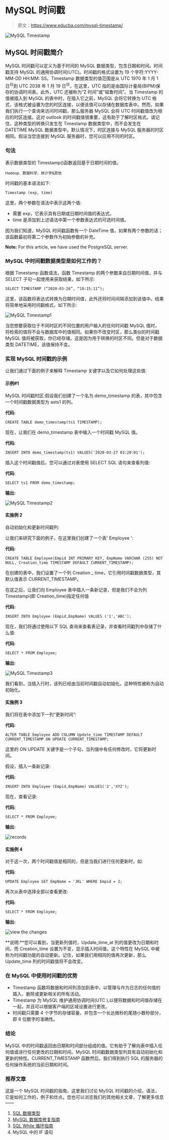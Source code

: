 # MySQL 时间戳

> 原文：<https://www.educba.com/mysql-timestamp/>

![MySQL Timestamp](img/b9b3d52d5d32b0f32618f0631df997c8.png)



## MySQL 时间戳简介

MySQL 时间戳可以定义为基于时间的 MySQL 数据类型，包含日期和时间。时间戳支持 MySQL 的通用协调时间(UTC)。时间戳的格式设置为 19 个字符:YYYY-MM-DD HH:MM: SS。Timestamp 数据类型的值范围是从 UTC 1970 年 1 月 1 日<sup>日</sup>到 UTC 2038 年 1 月 19 日<sup>日</sup>。在这里，UTC 指的是由国际计量局(BIPM)保存的协调时间表。此外，UTC 还被称为“Z 时间”或“祖鲁时间”。当 Timestamp 的值被插入到 MySQL 的表中时，在插入它之前，MySQL 会将它转换为 UTC 格式，该格式被设置为您的时区连接，以便该值可以存储在数据库表中。然而，如果我们执行一个查询来访问时间戳，那么服务器 MySQL 会将 UTC 时间戳值改为相应的时区连接。这对 outlook 的时间戳值很重要，这有助于了解时区格式。请记住，这种类型的转换只发生在 Timestamp 数据类型中，而不会发生在 DATETIME MySQL 数据类型中。默认情况下，时区连接与 MySQL 服务器的时区相同。假设当您连接到 MySQL 服务器时，您可以应用不同的时区。

### 句法

表示数据类型的 Timestamp()函数返回基于日期时间的值。

<small>Hadoop、数据科学、统计学&其他</small>

时间戳的基本语法如下:

`Timestamp (exp, time)`

这里，两个参数在语法中表示这两个值:

*   需要 exp，它表示具有日期或日期时间值的表达式。
*   time 是添加到上述语法中第一个参数表达式的可选时间值。

因为我们知道，MySQL 时间戳函数有一个 DateTime 值，如果有两个参数的话；该函数最初将第二个参数作为初始参数的补充。

**Note:** For this article, we have used the PostgreSQL server.

### MySQL 中时间戳数据类型是如何工作的？

根据 Timestamp 函数语法，函数 Timestamp 的两个参数来自日期时间值，并与 SELECT 子句一起使用来获取结果，如下所示:

`SELECT TIMESTAMP (“2020-03-26”, “10:15:11”);`

这里，该函数将表达式转换为日期时间值，此外还将时间间隔添加到该值中。结果将简单地采用时间戳格式，如下所示:

![MySQL Timestamp1](img/73282e56a10e4d21da2205c6944b3ee7.png)



当您想要获取位于不同时区的不同位置的用户输入的任何时间戳 MySQL 值时，将检索的值将不会与数据库中的值相同。如果你不改变时区，那么类似的时间戳 MySQL 值将被获取，你已经存储。这是因为用于转换的时区不同。但是对于数据类型 DATETIME，该值保持不变。

### 实现 MySQL 时间戳的示例

让我们通过下面的例子来解释 Timestamp 关键字以及它如何处理这些值:

#### 示例#1

MySQL 时间戳时区:假设我们创建了一个名为 demo_timestamp 的表，其中包含一个时间戳数据类型为 asts1 的列。

**代码:**

`CREATE TABLE demo_timestamp(ts1 TIMESTAMP);`

现在，让我们在 demo_timestamp 表中输入一个时间戳 MySQL 值。

**代码:**

`INSERT INTO demo_timestamp(ts1) VALUES('2020-03-27 03:20:01');`

插入这个时间戳值后，您可以通过对表使用 SELECT SQL 语句来查看列值:

**代码:**

`SELECT ts1 FROM demo_timestamp;`

**输出:**

![MySQL Timestamp2](img/6c8206b769c3ede8485011f4e1a9203a.png)



#### 实施例 2

自动初始化和更新时间戳列:

让我们来研究下面的例子，在这里我们创建了一个表' Employee ':

**代码:**

`CREATE TABLE Employee(Empid INT PRIMARY KEY, EmpName VARCHAR (255) NOT NULL, Creation_time TIMESTAMP DEFAULT CURRENT_TIMESTAMP);`

在创建的表中，我们设置了一个列 Creation _ time，它引用时间戳数据类型，其默认值表示 CURRENT_TIMESTAMP。

在这之后，让我们向 Employee 表中插入一条新记录，但是我们不会为列 Timestampi(即 Creation_time)指定任何值

**代码:**

`INSERT INTO Employee (Empid,EmpName) VALUES ('1','ABC');`

现在，我们将通过使用以下 SQL 查询来查看表记录，并查看时间戳列中存储了什么值:

**代码:**

`SELECT * FROM Employee;`

**输出:**

![MySQL Timestamp3](img/f977cd51b11be7c9ae2bac22bb4e5383.png)



我们看到，当插入行时，该列已经由当前时间戳自动初始化。这种特性被称为自动初始化。

#### 实施例 3

我们将在表中添加下一列“更新时间”:

**代码:**

`ALTER TABLE Employee ADD COLUMN Update_time TIMESTAMP DEFAULT CURRENT_TIMESTAMP ON UPDATE CURRENT_TIMESTAMP;`

这里的 ON UPDATE 关键字是一个子句，当列值中有任何修改时，它将更新时间。

假设，插入一条新记录:

**代码:**

`INSERT INTO Employee (Empid,EmpName) VALUES('2','XYZ');`

现在，查看记录:

**代码:**

`SELECT * FROM Employee;`

**输出:**

![records](img/0c72b5c04cc7f054f1f759e384671412.png)



#### 实施例 4

对于这一次，两个时间戳值是相同的，但是当我们进行任何更新时，如:

**代码:**

`UPDATE Employee SET EmpName = 'JKL' WHERE Empid = 2;`

再次从表中选择全部以查看更改:

**代码:**

`SELECT * FROM Employee;`

**输出:**

![view the changes](img/d866dc06b8a76757d9300ee65df96236.png)



**说明:**您可以看到，当更新列值时，Update_time_at 列的值更改为日期和时间，而 Creation_time 设置为不变，显示插入时间值。这个特性在 MySQL 中被称为时间戳功能的自动更新。记住，如果我们用相同的值再次更新，那么 Update_time 列的时间戳值将不会改变。

### 在 MySQL 中使用时间戳的优势

*   Timestamp 函数将数据和时间列添加到表中，以管理与作为日志的任何值的插入、删除或更新相关的所有活动。
*   Timestamp 为 MySQL 维护通用协调时间(UTC ),以便将数据和时间值存储在一起，并且可以根据客户端的区域设置进行更改。
*   时间戳只需要 4 个字节的存储容量，并包含一个长达微秒的尾随小数秒部分，即 6 位数字的准确性。

### 结论

MySQL 中的时间戳返回由日期和时间部分组成的值。它有助于了解向表中插入任何值或进行任何更改的日期和时间。MySQL 时间戳数据类型列具有自动初始化和更新的特性。CURRENT_TIMESTAMP 函数然后，我们得到执行 SQL 的服务器的任何操作系统的当前日期和时间。

### 推荐文章

这是一个 MySQL 时间戳的指南。这里我们讨论 MySQL 时间戳的介绍，语法，它是如何工作的，例子和优点。您也可以浏览我们的其他相关文章，了解更多信息——

1.  [SQL 数据类型](https://www.educba.com/sql-data-types/)
2.  [MySQL 数据库修复指南](https://www.educba.com/mysql-database-repair/)
3.  [SQL While 循环指南](https://www.educba.com/sql-while-loop/)
4.  MySQL 中的 IF 语句





